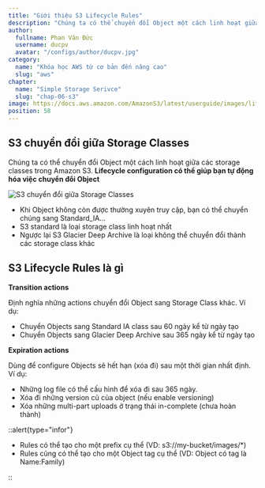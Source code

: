 ```yaml
---
title: "Giới thiệu S3 Lifecycle Rules"
description: "Chúng ta có thể chuyển đổi Object một cách linh hoạt giữa các storage classes trong Amazon S3. Lifecycle configuration có thể giúp bạn tự động hóa việc chuyển đổi Object"
author:
  fullname: Phan Văn Đức
  username: ducpv
  avatar: "/configs/author/ducpv.jpg"
category:
  name: "Khóa học AWS từ cơ bản đến nâng cao"
  slug: "aws"
chapter:
  name: "Simple Storage Serivce"
  slug: "chap-06-s3"
image: https://docs.aws.amazon.com/AmazonS3/latest/userguide/images/lifecycle-transitions-v3.png
position: 58
---
```


## S3 chuyển đổi giữa Storage Classes

Chúng ta có thể chuyển đổi Object một cách linh hoạt giữa các storage classes trong Amazon S3. **Lifecycle configuration có thể giúp bạn tự động hóa việc chuyển đổi Object**

![S3 chuyển đổi giữa Storage Classes
](https://docs.aws.amazon.com/AmazonS3/latest/userguide/images/lifecycle-transitions-v3.png)

- Khi Object không còn được thường xuyên truy cập, bạn có thể chuyển chúng sang Standard_IA...
- S3 standard là loại storage class linh hoạt nhất
- Ngược lại S3 Glacier Deep Archive là loại không thể chuyển đổi thành các storage class khác

## S3 Lifecycle Rules là gì

**Transition actions**

Định nghĩa những actions chuyển đổi Object sang Storage Class khác. Ví dụ:

- Chuyển Objects sang Standard IA class sau 60 ngày kể từ ngày tạo
- Chuyển Objects sang Glacier Deep Archive sau 365 ngày kể từ ngày tạo

**Expiration actions**

Dùng để configure Objects sẽ hết hạn (xóa đi) sau một thời gian nhất định. Ví dụ:

- Những log file có thể cấu hình để xóa đi sau 365 ngày.
- Xóa đi những version cũ của object (nếu enable versioning)
- Xóa những multi-part uploads ở trạng thái in-complete (chưa hoàn thành)

::alert{type="infor"}

<ul>
<li>Rules có thể tạo cho một prefix cụ thể (VD: s3://my-bucket/images/*)</li>
  <li>Rules cũng có thể tạo cho một Object tag cụ thể (VD: Object có tag là Name:Family)</li>
</ul>
::
